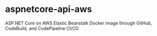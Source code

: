 # aspnetcore-api-aws
ASP.NET Core on AWS Elastic Beanstalk Docker image through GitHub, CodeBuild, and CodePipeline CI/CD
